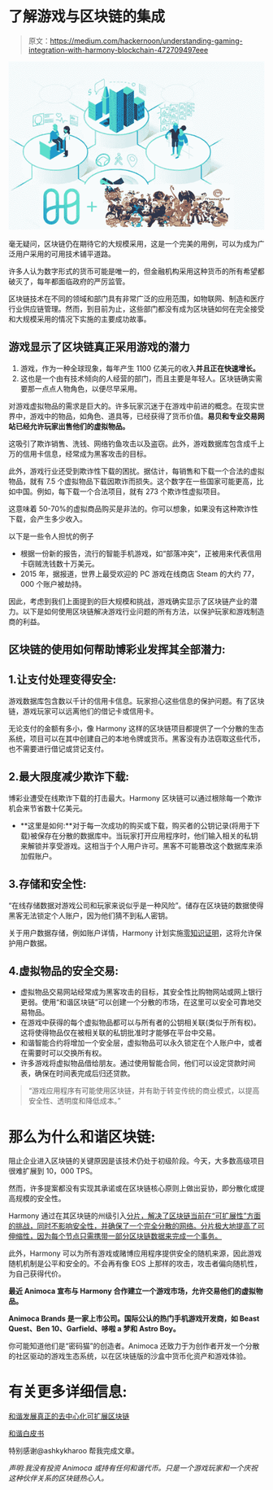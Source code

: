 # 了解游戏与区块链的集成

> 原文：<https://medium.com/hackernoon/understanding-gaming-integration-with-harmony-blockchain-472709497eee>

![](img/24e666d8e5d81c6c9512099ee93dbd85.png)

毫无疑问，区块链仍在期待它的大规模采用，这是一个完美的用例，可以为成为广泛用户采用的可用技术铺平道路。

许多人认为数字形式的货币可能是唯一的，但金融机构采用这种货币的所有希望都破灭了，每年都面临政府的严厉监管。

区块链技术在不同的领域和部门具有非常广泛的应用范围，如物联网、制造和医疗行业供应链管理。然而，到目前为止，这些部门都没有成为区块链如何在完全接受和大规模采用的情况下实施的主要成功故事。

## **游戏显示了区块链真正采用游戏的潜力**

1.  游戏，作为一种全球现象，每年产生 1100 亿美元的收入**并且正在快速增长。**
2.  这也是一个由有技术倾向的人经营的部门，而且主要是年轻人。区块链确实需要那一点点人物角色，以便尽早采用。

对游戏虚拟物品的需求是巨大的。许多玩家沉迷于在游戏中前进的概念。在现实世界中，游戏中的物品，如角色、道具等，已经获得了货币价值。**易贝和专业交易网站已经允许玩家出售他们的虚拟物品。**

这吸引了欺诈销售、洗钱、网络钓鱼攻击以及盗窃。此外，游戏数据库包含成千上万的信用卡信息，经常成为黑客攻击的目标。

此外，游戏行业还受到欺诈性下载的困扰。据估计，每销售和下载一个合法的虚拟物品，就有 7.5 个虚拟物品下载因欺诈而损失。这个数字在一些国家可能更高，比如中国。例如，每下载一个合法项目，就有 273 个欺诈性虚拟项目。

这意味着 50-70%的虚拟商品购买是非法的。你可以想象，如果没有这种欺诈性下载，会产生多少收入。

以下是一些令人担忧的例子

*   根据一份新的报告，流行的智能手机游戏，如“部落冲突”，正被用来代表信用卡窃贼洗钱数十万美元。
*   2015 年，据报道，世界上最受欢迎的 PC 游戏在线商店 Steam 的大约 77，000 个账户被劫持。

因此，考虑到我们上面提到的巨大规模和挑战，游戏确实显示了区块链产业的潜力。以下是如何使用区块链解决游戏行业问题的所有方法，以保护玩家和游戏制造商的利益。

## **区块链的使用如何帮助博彩业发挥其全部潜力:**

## 1.让支付处理变得安全:

游戏数据库包含数以千计的信用卡信息。玩家担心这些信息的保护问题。有了区块链，游戏玩家可以远离他们的借记卡或信用卡。

无论支付的金额有多小，像 Harmony 这样的区块链项目都提供了一个分散的生态系统，项目可以在其中创建自己的本地令牌或货币。黑客没有办法窃取这些代币，也不需要进行借记或贷记支付。

## 2.最大限度减少欺诈下载:

博彩业遭受在线欺诈下载的打击最大。Harmony 区块链可以通过根除每一个欺诈机会来节省数十亿美元。

*   **这里是如何:**对于每一次成功的购买或下载，购买者的公钥记录(将用于下载)被保存在分散的数据库中。当玩家打开应用程序时，他们输入相关的私钥来解锁并享受游戏。这相当于个人用户许可。黑客不可能篡改这个数据库来添加假账户。

## 3.存储和安全性:

“在线存储数据对游戏公司和玩家来说似乎是一种风险”。储存在区块链的数据使得黑客无法锁定个人账户，因为他们猜不到私人密钥。

关于用户数据存储，例如账户详情，Harmony 计划实施[零知识证明](https://en.wikipedia.org/wiki/Zero-knowledge_proof)，这将允许保护用户数据。

## 4.虚拟物品的安全交易:

*   虚拟物品交易网站经常成为黑客攻击的目标，其安全性比购物网站或网上银行更弱。使用“和谐区块链”可以创建一个分散的市场，在这里可以安全可靠地交易物品。
*   在游戏中获得的每个虚拟物品都可以与所有者的公钥相关联(类似于所有权)。这将使得物品仅在被相关联的私钥批准时才能够在平台中交易。
*   和谐智能合约将增加一个安全层，虚拟物品可以永久锁定在个人账户中，或者在需要时可以交换所有权。
*   许多游戏将虚拟物品借给朋友。通过使用智能合同，他们可以设定贷款时间表，确保在时间表完成后归还贷款。

> “游戏应用程序有可能使用区块链，并有助于转变传统的商业模式，以提高安全性、透明度和降低成本。”

# **那么为什么和谐区块链:**

阻止企业进入区块链的关键原因是该技术仍处于初级阶段。今天，大多数高级项目很难扩展到 10，000 TPS。

然而，许多提案都没有实现其承诺或在区块链核心原则上做出妥协，即分散化或提高规模的安全性。

Harmony 通过在其区块链的州级引入[分片，解决了区块链当前在“可扩展性”方面的挑战，同时不影响安全性，并确保了一个完全分散的网络。分片极大地提高了可伸缩性，因为每个节点只需携带一部分区块链数据来完成一个事务。](https://cryptopurview.com/in-harmony-developing-true-decentralized-scalable-blockchain/)

此外，Harmony 可以为所有游戏或赌博应用程序提供安全的随机来源，因此游戏随机机制是公平和安全的。不会再有像 EOS 上那样的攻击，攻击者偏向随机性，为自己获得代价。

**最近 Animoca 宣布与 Harmony 合作建立一个游戏市场，允许交易他们的虚拟物品。**

**Animoca Brands 是一家上市公司。国际公认的热门手机游戏开发商，如 Beast Quest、Ben 10、Garfield、哆啦 a 梦和 Astro Boy。**

你可能知道他们是“密码猫”的创造者。Animoca 还致力于为创作者开发一个分散的社区驱动的游戏生态系统，以在区块链版的沙盒中货币化资产和游戏体验。

# 有关更多详细信息:

[和谐发展真正的去中心化可扩展区块链](https://cryptopurview.com/in-harmony-developing-true-decentralized-scalable-blockchain/)

[和谐白皮书](https://s3-us-west-1.amazonaws.com/harmony.one-website/Harmony+Whitepaper.pdf)

特别感谢@ashkykharoo 帮我完成文章。

*声明:我没有投资 Animoca 或持有任何和谐代币。只是一个游戏玩家和一个庆祝这种伙伴关系的区块链热心人。*